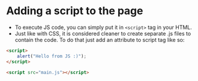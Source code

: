 # Adding a script to the page

* To execute JS code, you can simply put it in `<script>` tag in your HTML.
* Just like with CSS, it is considered cleaner to create separate .js files to contain the code. To do that just add an attribute to script tag like so:

```html
<script>
    alert("Hello from JS :)");
</script>
```

```html
<script src="main.js"></script>
```
